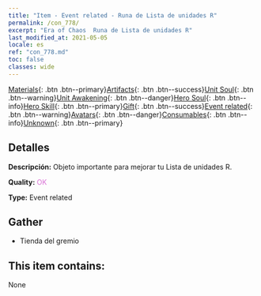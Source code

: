 ```yaml
---
title: "Item - Event related - Runa de Lista de unidades R"
permalink: /con_778/
excerpt: "Era of Chaos  Runa de Lista de unidades R"
last_modified_at: 2021-05-05
locale: es
ref: "con_778.md"
toc: false
classes: wide
---
```

 [Materials](/ItemsES/){: .btn .btn--primary}[Artifacts](/ItemsES/Artifacts/){: .btn .btn--success}[Unit Soul](/ItemsES/UnitSoul/){: .btn .btn--warning}[Unit Awakening](/ItemsES/UnitAwakening/){: .btn .btn--danger}[Hero Soul](/ItemsES/HeroSoul/){: .btn .btn--info}[Hero Skill](/ItemsES/HeroSkill/){: .btn .btn--primary}[Gift](/ItemsES/Gift/){: .btn .btn--success}[Event related](/ItemsES/Events/){: .btn .btn--warning}[Avatars](/ItemsES/Avatars/){: .btn .btn--danger}[Consumables](/ItemsES/Consumables/){: .btn .btn--info}[Unknown](/ItemsES/Unknown/){: .btn .btn--primary}

## Detalles
 **Descripción:** Objeto importante para mejorar tu Lista de unidades R.

 **Quality:** <span style="color: #DA70D6">OK</span>

 **Type:** Event related

## Gather

*    Tienda del gremio 

## This item contains:

  None

